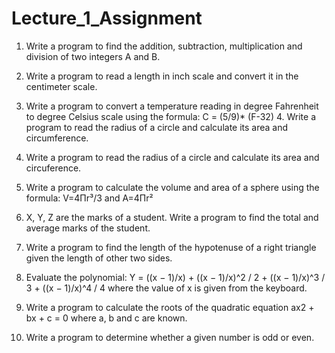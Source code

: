 # Lecture_1_Assignment
1. Write a program to find the addition, subtraction, multiplication and division of two integers A and B.

2. Write a program to read a length in inch scale and convert it in the centimeter scale.

3. Write a program to convert a temperature reading in degree Fahrenheit to degree Celsius scale using the formula: C = (5/9)* (F-32) 4. Write a program to read the radius of a circle and calculate its area and circumference.

4.  Write a program to read the radius of a circle and calculate its area and circuference.

5. Write a program to calculate the volume and area of a sphere using the formula: V=4Пr³/3 and A=4Пr²

6. X, Y, Z are the marks of a student. Write a program to find the total and average marks of the student.

7. Write a program to find the length of the hypotenuse of a right triangle given the length of other two sides.

8. Evaluate the polynomial: Y = ((x − 1)/x) + ((x − 1)/x)^2 / 2 + ((x − 1)/x)^3 / 3 + ((x − 1)/x)^4 / 4  where the value of x is given from the keyboard.

9. Write a program to calculate the roots of the quadratic equation ax2 + bx + c = 0 where a, b and c are known.

10. Write a program to determine whether a given number is odd or even.
